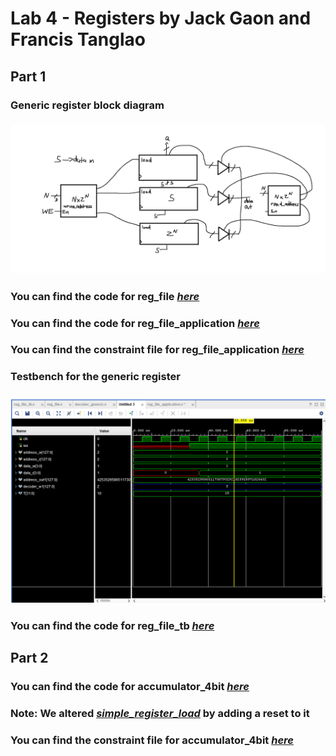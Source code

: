 # Lab 4 - Registers by Jack Gaon and Francis Tanglao

## Part 1
### Generic register block diagram
### ![Block diagram](https://github.com/fctanglao/DigitalLogicDesignUsingVerilogLabs/blob/main/Lab%204/Part%201/generic%20register%20block%20diagram.png)
### You can find the code for reg_file [*here*](https://github.com/fctanglao/DigitalLogicDesignUsingVerilogLabs/blob/main/Lab%204/Part%201/reg_file.v)
### You can find the code for reg_file_application [*here*](https://github.com/fctanglao/DigitalLogicDesignUsingVerilogLabs/blob/main/Lab%204/Part%201/reg_file_application.v)
### You can find the constraint file for reg_file_application [*here*](https://github.com/fctanglao/DigitalLogicDesignUsingVerilogLabs/blob/main/Lab%204/Part%201/Nexys-A7-100T-Master.xdc)

### Testbench for the generic register
### ![Testbench](https://github.com/fctanglao/DigitalLogicDesignUsingVerilogLabs/blob/main/Lab%204/Part%201/reg_file%20testbench.png)
### You can find the code for reg_file_tb [*here*](https://github.com/fctanglao/DigitalLogicDesignUsingVerilogLabs/blob/main/Lab%204/Part%201/reg_file_tb.v)

## Part 2
### You can find the code for accumulator_4bit [*here*](https://github.com/fctanglao/DigitalLogicDesignUsingVerilogLabs/blob/main/Lab%204/Part%202/accumulator_4bit.v)
### Note: We altered [*simple_register_load*](https://github.com/fctanglao/DigitalLogicDesignUsingVerilogLabs/blob/main/Lab%204/Part%202/simple_register_load.v) by adding a reset to it
### You can find the constraint file for accumulator_4bit [*here*](https://github.com/fctanglao/DigitalLogicDesignUsingVerilogLabs/blob/main/Lab%204/Part%202/Nexys-A7-100T-Master.xdc)
